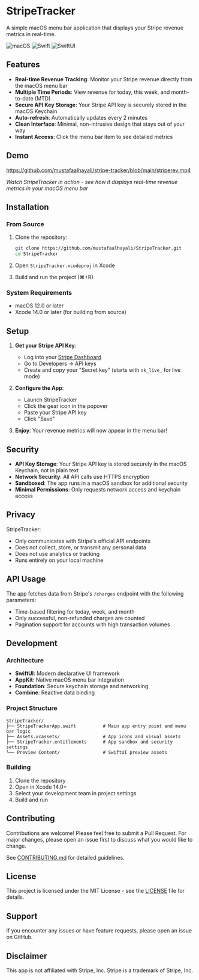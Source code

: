 # StripeTracker

A simple macOS menu bar application that displays your Stripe revenue metrics in real-time.

![macOS](https://img.shields.io/badge/macOS-000000?style=flat-square&logo=apple&logoColor=white)
![Swift](https://img.shields.io/badge/Swift-FA7343?style=flat-square&logo=swift&logoColor=white)
![SwiftUI](https://img.shields.io/badge/SwiftUI-0066CC?style=flat-square&logo=swift&logoColor=white)

## Features

- **Real-time Revenue Tracking**: Monitor your Stripe revenue directly from the macOS menu bar
- **Multiple Time Periods**: View revenue for today, this week, and month-to-date (MTD)
- **Secure API Key Storage**: Your Stripe API key is securely stored in the macOS Keychain
- **Auto-refresh**: Automatically updates every 2 minutes
- **Clean Interface**: Minimal, non-intrusive design that stays out of your way
- **Instant Access**: Click the menu bar item to see detailed metrics

## Demo

https://github.com/mustafaalhayali/stripe-tracker/blob/main/striperev.mp4

_Watch StripeTracker in action - see how it displays real-time revenue metrics in your macOS menu bar_

## Installation

### From Source

1. Clone the repository:

   ```bash
   git clone https://github.com/mustafaalhayali/StripeTracker.git
   cd StripeTracker
   ```

2. Open `StripeTracker.xcodeproj` in Xcode

3. Build and run the project (⌘+R)

### System Requirements

- macOS 12.0 or later
- Xcode 14.0 or later (for building from source)

## Setup

1. **Get your Stripe API Key**:

   - Log into your [Stripe Dashboard](https://dashboard.stripe.com/)
   - Go to Developers → API keys
   - Create and copy your "Secret key" (starts with `sk_live_` for live mode)

2. **Configure the App**:

   - Launch StripeTracker
   - Click the gear icon in the popover
   - Paste your Stripe API key
   - Click "Save"

3. **Enjoy**: Your revenue metrics will now appear in the menu bar!

## Security

- **API Key Storage**: Your Stripe API key is stored securely in the macOS Keychain, not in plain text
- **Network Security**: All API calls use HTTPS encryption
- **Sandboxed**: The app runs in a macOS sandbox for additional security
- **Minimal Permissions**: Only requests network access and keychain access

## Privacy

StripeTracker:

- Only communicates with Stripe's official API endpoints
- Does not collect, store, or transmit any personal data
- Does not use analytics or tracking
- Runs entirely on your local machine

## API Usage

The app fetches data from Stripe's `/charges` endpoint with the following parameters:

- Time-based filtering for today, week, and month
- Only successful, non-refunded charges are counted
- Pagination support for accounts with high transaction volumes

## Development

### Architecture

- **SwiftUI**: Modern declarative UI framework
- **AppKit**: Native macOS menu bar integration
- **Foundation**: Secure keychain storage and networking
- **Combine**: Reactive data binding

### Project Structure

```
StripeTracker/
├── StripeTrackerApp.swift          # Main app entry point and menu bar logic
├── Assets.xcassets/                # App icons and visual assets
├── StripeTracker.entitlements      # App sandbox and security settings
└── Preview Content/                # SwiftUI preview assets
```

### Building

1. Clone the repository
2. Open in Xcode 14.0+
3. Select your development team in project settings
4. Build and run

## Contributing

Contributions are welcome! Please feel free to submit a Pull Request. For major changes, please open an issue first to discuss what you would like to change.

See [CONTRIBUTING.md](CONTRIBUTING.md) for detailed guidelines.

## License

This project is licensed under the MIT License - see the [LICENSE](LICENSE) file for details.

## Support

If you encounter any issues or have feature requests, please open an issue on GitHub.

## Disclaimer

This app is not affiliated with Stripe, Inc. Stripe is a trademark of Stripe, Inc.
